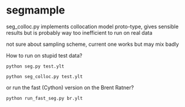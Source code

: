 segmample
=========

seg_colloc.py implements collocation model proto-type, gives sensible results but is probably way too inefficient to run on real data

not sure about sampling scheme, current one works but may mix badly


How to run on stupid test data?

    python seg.py test.ylt

    python seg_colloc.py test.ylt

or run the fast (Cython) version on the Brent Ratner?

    python run_fast_seg.py br.ylt

